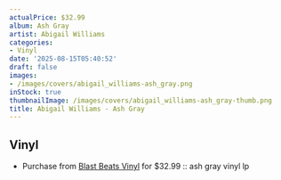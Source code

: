 ```yaml
---
actualPrice: $32.99
album: Ash Gray
artist: Abigail Williams
categories:
- Vinyl
date: '2025-08-15T05:40:52'
draft: false
images:
- /images/covers/abigail_williams-ash_gray.png
inStock: true
thumbnailImage: /images/covers/abigail_williams-ash_gray-thumb.png
title: Abigail Williams - Ash Gray
---
```


## Vinyl
* Purchase from [Blast Beats Vinyl](https://blastbeatsvinyl.com/products/abigail-williams-ltd-300-a-void-within-existence-ash-gray-vinyl-lp) for $32.99 :: ash gray vinyl lp
